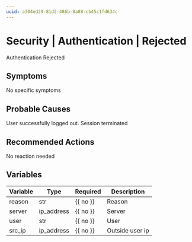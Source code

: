 ```yaml
---
uuid: a304ed29-81d2-486b-8a88-cb45c1fd634c
---
```

# Security | Authentication | Rejected

Authentication Rejected

## Symptoms

No specific symptoms

## Probable Causes

User successfully logged out. Session terminated

## Recommended Actions

No reaction needed

## Variables

Variable | Type | Required | Description
--- | --- | --- | ---
reason | str | {{ no }} | Reason
server | ip_address | {{ no }} | Server
user | str | {{ no }} | User
src_ip | ip_address | {{ no }} | Outside user ip

